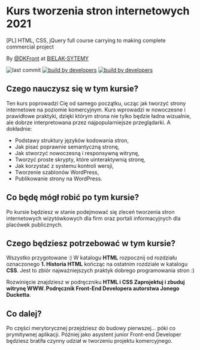 # Kurs tworzenia stron internetowych 2021
[PL] HTML, CSS, jQuery full course carrying to making complete commercial project

By [@DKFront](https://twitter.com/avekovi) at [BIELAK-SYTEMY](https:/bielak-systemy.pl/)

![last commit](https://img.shields.io/github/last-commit/dkfront/javascript-arrays-exercises-tutorial)
[![build by developers](https://img.shields.io/badge/build_by-Developers-blue)](https://breatheco.de)
[![build by developers](https://img.shields.io/twitter/follow/avekovi?style=social&logo=twitter)](https://twitter.com/avekovi)


## Czego nauczysz się w tym kursie?

Ten kurs poprowadzi Cię od samego początku, ucząc jak tworzyć strony internetowe na poziomie komercyjnym. Kurs wprowadzi w nowoczesne i prawidłowe praktyki, dzięki którym strona nie tylko będzie ładna wizualnie, ale dobrze interpretowana przez najpopularniejsze przeglądarki.
A dokładnie:

<ul>
    <li>Podstawy struktury języków kodowania stron,</li>
    <li>Jak pisać poprawnie semantyczną stronę,</li>
    <li>Jak stworzyć nowoczesną i responsywną witrynę,</li>
    <li>Tworzyć proste skrypty, które uinteraktywnią stronę,</li>
    <li>Jak korzystać z systemu kontroli wersji,</li>
    <li>Tworzenie szablonów WordPress,</li>
    <li>Publikowanie strony na WordPress.</li>
</ul>

## Co będę mógł robić po tym kursie?

Po kursie będziesz w stanie podejmować się zleceń tworzenia stron internetowych wizytówkowych dla firm oraz portali informacyjnych dla placówek publicznych.

## Czego będziesz potrzebować w tym kursie?

Wszystko przygotowane :)
W katalogu **HTML** rozpocznij od rozdziału oznaczonego **1. Historia HTML** kończąc na ostatnim rozdziale w katalogu **CSS**.
Jest to zbiór najważniejszych praktyk dobrego programowania stron :)

Rozwinięcie znajdziesz w podręczniku **HTML i CSS Zaprojektuj i zbuduj witrynę WWW. Podręcznik Front-End Developera autorstwa Jonego Ducketta**.

## Co dalej?

Po części merytorycznej przejdziesz do budowy pierwszej... póki co prymitywnej aplikacji. Później jako asystent junior Front-end Developer będziesz brał/ła czynny udział w tworzeniu projektu komercyjnego.